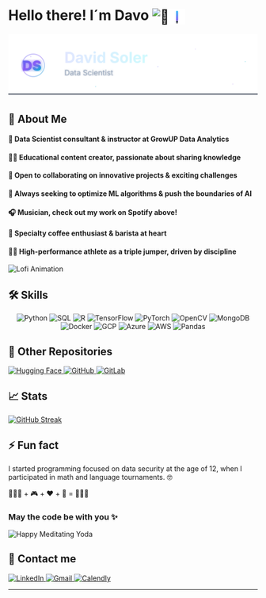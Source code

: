 # Hello there! I´m Davo <img src="https://user-images.githubusercontent.com/18350557/176309783-0785949b-9127-417c-8b55-ab5a4333674e.gif" width="32" alt="👋" style="vertical-align: middle;"><img src="./assets/sable.svg" width="32" alt="lightsaber" style="vertical-align: middle;">

![Header](./assets/ds.svg)

## 👀 About Me

#### 🚀  Data Scientist consultant & instructor at GrowUP Data Analytics
#### 🧑‍🏫  Educational content creator, passionate about sharing knowledge
#### 🤝  Open to collaborating on innovative projects & exciting challenges
#### 🧬  Always seeking to optimize ML algorithms & push the boundaries of AI
#### 🎧  Musician, check out my work on Spotify above!
#### 🧋  Specialty coffee enthusiast & barista at heart
#### 🏃‍♂️  High-performance athlete as a triple jumper, driven by discipline

<img width="90%" style="max-width:400px; min-width:180px;" src="./assets/yo-lof.gif" alt="Lofi Animation">

## 🛠 Skills

<p align="center">
  <img class="skill-icon" src="https://cdn.jsdelivr.net/gh/devicons/devicon/icons/python/python-original.svg" width="48" title="Python"/>
  <img class="skill-icon" src="https://cdn.jsdelivr.net/gh/devicons/devicon/icons/postgresql/postgresql-original.svg" width="48" title="SQL"/>
  <img class="skill-icon" src="https://cdn.jsdelivr.net/gh/devicons/devicon/icons/r/r-original.svg" width="48" title="R"/>
  <img class="skill-icon" src="https://cdn.jsdelivr.net/gh/devicons/devicon/icons/tensorflow/tensorflow-original.svg" width="48" title="TensorFlow"/>
  <img class="skill-icon" src="https://cdn.jsdelivr.net/gh/devicons/devicon/icons/pytorch/pytorch-original.svg" width="48" title="PyTorch"/>
  <img class="skill-icon" src="https://cdn.jsdelivr.net/gh/devicons/devicon/icons/opencv/opencv-original.svg" width="48" title="OpenCV"/>
  <img class="skill-icon" src="https://cdn.jsdelivr.net/gh/devicons/devicon/icons/mongodb/mongodb-original.svg" width="48" title="MongoDB"/>
  <img class="skill-icon" src="https://cdn.jsdelivr.net/gh/devicons/devicon/icons/docker/docker-original.svg" width="48" title="Docker"/>
  <img class="skill-icon" src="https://cdn.jsdelivr.net/gh/devicons/devicon/icons/googlecloud/googlecloud-original.svg" width="48" title="GCP"/>
  <img class="skill-icon" src="https://cdn.jsdelivr.net/gh/devicons/devicon/icons/azure/azure-original.svg" width="48" title="Azure"/>
<img class="skill-icon" src="https://cdn.jsdelivr.net/npm/simple-icons@v11/icons/amazonaws.svg" width="48" title="AWS"/>
  <img class="skill-icon" src="https://cdn.jsdelivr.net/gh/devicons/devicon/icons/pandas/pandas-original.svg" width="48" title="Pandas"/>
</p>

## 🚀 Other Repositories

<a href="https://huggingface.co/Davoassassin27">
  <img src="https://img.shields.io/badge/Hugging%20Face-Profile-violet?logo=huggingface&logoColor=white" alt="Hugging Face" />
</a>
<a href="https://github.com/Davoassassin27">
  <img src="https://img.shields.io/badge/GitHub-Repos-181717?logo=github&logoColor=white" alt="GitHub" />
</a>
<a href="https://gitlab.com/Davoassassin27">
  <img src="https://img.shields.io/badge/GitLab-Repos-FC6D26?logo=gitlab&logoColor=white" alt="GitLab" />
</a>

## 📈 Stats

[![GitHub Streak](https://streak-stats.demolab.com?user=Davoassassin27&theme=ambient-gradient&hide_border=true&locale=es)](https://git.io/streak-stats)

## ⚡ Fun fact

I started programming focused on data security at the age of 12, when I participated in math and language tournaments. 🤓

👩🏻‍💻 + 🎮 + ❤️ + 🧠 = 🎨👌🏼



### **May the code be with you** ✨
<img src="https://media1.giphy.com/media/v1.Y2lkPTc5MGI3NjExNGE0MDRsc2lpcWllcjA2b3VwZ3UwMTN0OGhrbm53NjRqNGRlN2JmaCZlcD12MV9pbnRlcm5hbF9naWZfYnlfaWQmY3Q9cw/mQI2sfO7U7MOcxoPdn/giphy.gif" alt="Happy Meditating Yoda" width="200"/>

## 🔗 Contact me

<a href="https://www.linkedin.com/in/david-soler-aa200b240/">
  <img src="https://img.shields.io/badge/LinkedIn-0A66C2?style=for-the-badge&logo=linkedin&logoColor=white" alt="LinkedIn" />
</a>
<a href="mailto:davosoler@gmail.com">
  <img src="https://img.shields.io/badge/Gmail-D14836?style=for-the-badge&logo=gmail&logoColor=white" alt="Gmail" />
</a>
<a href="https://calendly.com/davosoler/30min">
  <img src="https://img.shields.io/badge/Calendly-000000?style=for-the-badge&logo=calendly&logoColor=white" alt="Calendly" />
</a>

---- 